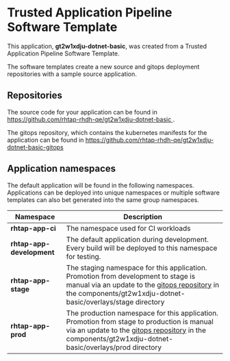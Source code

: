 # Trusted Application Pipeline Software Template

This application, **gt2w1xdju-dotnet-basic**, was created from a Trusted Application Pipeline Software Template.

The software templates create a new source and gitops deployment repositories with a sample source application. 

## Repositories

The source code for your application can be found in [https://github.com/rhtap-rhdh-qe/gt2w1xdju-dotnet-basic ](https://github.com/rhtap-rhdh-qe/gt2w1xdju-dotnet-basic ).
 
The gitops repository, which contains the kubernetes manifests for the application can be found in 
[https://github.com/rhtap-rhdh-qe/gt2w1xdju-dotnet-basic-gitops ](https://github.com/rhtap-rhdh-qe/gt2w1xdju-dotnet-basic-gitops ) 

## Application namespaces 

The default application will be found in the following namespaces. Applications can be deployed into unique namespaces or multiple software templates can also bet generated into the same group namespaces.  

|  Namespace   |  Description   |  
| -------- | -------- |
| **rhtap-app-ci** | The namespace used for CI workloads |
| **rhtap-app-development** | The default application during development. Every build will be deployed to this namespace for testing. |
| **rhtap-app-stage** | The staging namespace for this application. Promotion from development to stage is manual via an update to the [gitops repository](https://github.com/rhtap-rhdh-qe/gt2w1xdju-dotnet-basic-gitops ) in the components/gt2w1xdju-dotnet-basic/overlays/stage directory |
| **rhtap-app-prod** | The production namespace for this application. Promotion from stage to production is manual via an update to the [gitops repository](https://github.com/rhtap-rhdh-qe/gt2w1xdju-dotnet-basic-gitops ) in the components/gt2w1xdju-dotnet-basic/overlays/prod directory |